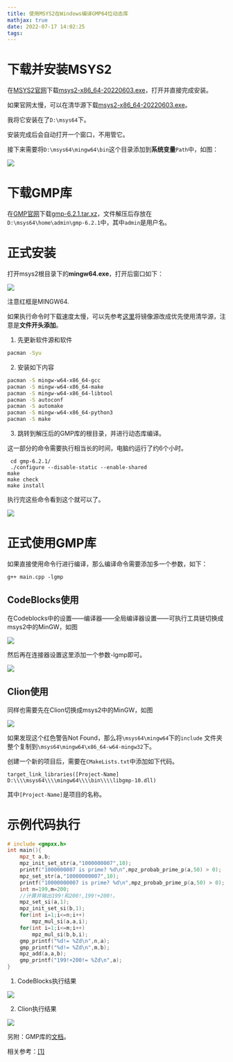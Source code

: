 ```yaml
---
title: 使用MSYS2在Windows编译GMP64位动态库
mathjax: true
date: 2022-07-17 14:02:25
tags:
---
```

<escape><!-- more --></escape>

# 下载并安装MSYS2

在[MSYS2官网](https://www.msys2.org/)下载[msys2-x86_64-20220603.exe](https://github.com/msys2/msys2-installer/releases/download/2022-06-03/msys2-x86_64-20220603.exe)，打开并直接完成安装。

如果官网太慢，可以在清华源下载[msys2-x86_64-20220603.exe](https://mirrors.tuna.tsinghua.edu.cn/msys2/distrib/x86_64/msys2-x86_64-20220603.exe)。

我将它安装在了`D:\msys64`下。

安装完成后会自动打开一个窗口，不用管它。

接下来需要将`D:\msys64\mingw64\bin`这个目录添加到**系统变量**`Path`中，如图：

![](p1.png)


# 下载GMP库

在[GMP官网](https://gmplib.org/)下载[gmp-6.2.1.tar.xz](https://gmplib.org/download/gmp/gmp-6.2.1.tar.xz)，文件解压后存放在`D:\msys64\home\admin\gmp-6.2.1`中，其中`admin`是用户名。

# 正式安装

打开msys2根目录下的**mingw64.exe**，打开后窗口如下：

![](p2.png)

注意红框是MINGW64.

如果执行命令时下载速度太慢，可以先参考[这里](https://mirrors.tuna.tsinghua.edu.cn/help/msys2/)将镜像源改成优先使用清华源，注意是**文件开头添加**。

1. 先更新软件源和软件

```bash
pacman -Syu
```

2. 安装如下内容

```bash
pacman -S mingw-w64-x86_64-gcc
pacman -S mingw-w64-x86_64-make
pacman -S mingw-w64-x86_64-libtool
pacman -S autoconf
pacman -S automake
pacman -S mingw-w64-x86_64-python3
pacman -S make
```

3. 跳转到解压后的GMP库的根目录，并进行动态库编译。

这一部分的命令需要执行相当长的时间，电脑约运行了约$6$个小时。
```
 cd gmp-6.2.1/
 ./configure --disable-static --enable-shared
make
make check
make install
```

执行完这些命令看到这个就可以了。

![](p3.png)

# 正式使用GMP库

如果直接使用命令行进行编译，那么编译命令需要添加多一个参数，如下：

```
g++ main.cpp -lgmp
```

## CodeBlocks使用

在Codeblocks中的设置——编译器——全局编译器设置——可执行工具链切换成msys2中的MinGW，如图

![](p4.png)

然后再在连接器设置这里添加一个参数-lgmp即可。

![](p5.png)


## Clion使用

同样也需要先在Clion切换成msys2中的MinGW，如图

![](p6.png)

如果发现这个红色警告Not Found，那么将`\msys64\mingw64`下的`include`
文件夹整个复制到`\msys64\mingw64\x86_64-w64-mingw32`下。


创建一个新的项目后，需要在`CMakeLists.txt`中添加如下代码。

```
target_link_libraries([Project-Name] D:\\\\msys64\\\\mingw64\\\\bin\\\\libgmp-10.dll)
```

其中`[Project-Name]`是项目的名称。

# 示例代码执行

```C++
# include <gmpxx.h>
int main(){
    mpz_t a,b;
    mpz_init_set_str(a,"1000000007",10);
    printf("1000000007 is prime? %d\n",mpz_probab_prime_p(a,50) > 0);
    mpz_set_str(a,"10000000007",10);
    printf("10000000007 is prime? %d\n",mpz_probab_prime_p(a,50) > 0);
    int n=199,m=200;
    //计算并输出199!和200!,199!+200!。
    mpz_set_si(a,1);
    mpz_init_set_si(b,1);
    for(int i=1;i<=n;i++)
        mpz_mul_si(a,a,i);
    for(int i=1;i<=m;i++)
        mpz_mul_si(b,b,i);
    gmp_printf("%d!= %Zd\n",n,a);
    gmp_printf("%d!= %Zd\n",m,b);
    mpz_add(a,a,b);
    gmp_printf("199!+200!= %Zd\n",a);
}
```

1. CodeBlocks执行结果

![](p7.png)

2. Clion执行结果

![](p8.png)


另附：GMP库的[文档](https://gmplib.org/gmp-man-6.2.1.pdf)。

相关参考：[[1]](http://www.javashuo.com/article/p-yhoxagck-ns.html)